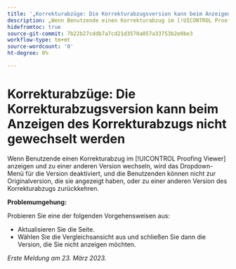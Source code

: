 ```yaml
---
title: '„Korrekturabzüge: Die Korrekturabzugsversion kann beim Anzeigen des Korrekturabzugs nicht gewechselt werden.“'
description: „Wenn Benutzende einen Korrekturabzug im [!UICONTROL Proofing Viewer] ansehen und zu einer anderen Version wechseln, wird das Dropdown-Menü für die Version deaktiviert, und die Benutzenden können nicht zur Originalversion, die sie angesehen haben, oder zu einer anderen Version des Korrekturabzugs zurückkehren.“
hidefromtoc: true
source-git-commit: 7b22b27cddb7a7cd21d3570a057a33753b2e0be3
workflow-type: tm+mt
source-wordcount: '0'
ht-degree: 0%

---
```



# Korrekturabzüge: Die Korrekturabzugsversion kann beim Anzeigen des Korrekturabzugs nicht gewechselt werden


<!--
>[!NOTE]
>
>This issue was fixed on March 30, 2023.
-->

Wenn Benutzende einen Korrekturabzug im [!UICONTROL Proofing Viewer] anzeigen und zu einer anderen Version wechseln, wird das Dropdown-Menü für die Version deaktiviert, und die Benutzenden können nicht zur Originalversion, die sie angezeigt haben, oder zu einer anderen Version des Korrekturabzugs zurückkehren.

**Problemumgehung:**

Probieren Sie eine der folgenden Vorgehensweisen aus:

* Aktualisieren Sie die Seite.
* Wählen Sie die Vergleichsansicht aus und schließen Sie dann die Version, die Sie nicht anzeigen möchten.

_Erste Meldung am 23. März 2023._

